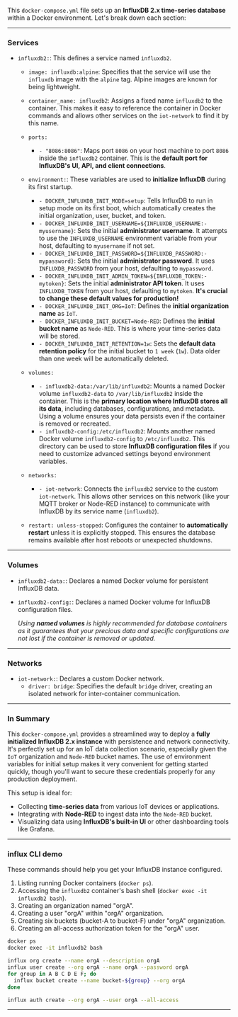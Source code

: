 This `docker-compose.yml` file sets up an **InfluxDB 2.x time-series database** within a Docker environment. Let's break down each section:

---

### Services

* `influxdb2:`: This defines a service named `influxdb2`.

    * `image: influxdb:alpine`: Specifies that the service will use the `influxdb` image with the `alpine` tag. Alpine images are known for being lightweight.
    * `container_name: influxdb2`: Assigns a fixed name `influxdb2` to the container. This makes it easy to reference the container in Docker commands and allows other services on the `iot-network` to find it by this name.
    * `ports:`
        * `- "8086:8086"`: Maps port `8086` on your host machine to port `8086` inside the `influxdb2` container. This is the **default port for InfluxDB's UI, API, and client connections**.
    * `environment:`: These variables are used to **initialize InfluxDB** during its first startup.

        * `- DOCKER_INFLUXDB_INIT_MODE=setup`: Tells InfluxDB to run in setup mode on its first boot, which automatically creates the initial organization, user, bucket, and token.
        * `- DOCKER_INFLUXDB_INIT_USERNAME=${INFLUXDB_USERNAME:-myusername}`: Sets the initial **administrator username**. It attempts to use the `INFLUXDB_USERNAME` environment variable from your host, defaulting to `myusername` if not set.
        * `- DOCKER_INFLUXDB_INIT_PASSWORD=${INFLUXDB_PASSWORD:-mypassword}`: Sets the initial **administrator password**. It uses `INFLUXDB_PASSWORD` from your host, defaulting to `mypassword`.
        * `- DOCKER_INFLUXDB_INIT_ADMIN_TOKEN=${INFLUXDB_TOKEN:-mytoken}`: Sets the initial **administrator API token**. It uses `INFLUXDB_TOKEN` from your host, defaulting to `mytoken`. **It's crucial to change these default values for production!**
        * `- DOCKER_INFLUXDB_INIT_ORG=IoT`: Defines the **initial organization name** as `IoT`.
        * `- DOCKER_INFLUXDB_INIT_BUCKET=Node-RED`: Defines the **initial bucket name** as `Node-RED`. This is where your time-series data will be stored.
        * `- DOCKER_INFLUXDB_INIT_RETENTION=1w`: Sets the **default data retention policy** for the initial bucket to `1 week` (`1w`). Data older than one week will be automatically deleted.
    * `volumes:`
        * `- influxdb2-data:/var/lib/influxdb2`: Mounts a named Docker volume `influxdb2-data` to `/var/lib/influxdb2` inside the container. This is the **primary location where InfluxDB stores all its data**, including databases, configurations, and metadata. Using a volume ensures your data persists even if the container is removed or recreated.
        * `- influxdb2-config:/etc/influxdb2`: Mounts another named Docker volume `influxdb2-config` to `/etc/influxdb2`. This directory can be used to store **InfluxDB configuration files** if you need to customize advanced settings beyond environment variables.
    * `networks:`
        * `- iot-network`: Connects the `influxdb2` service to the custom `iot-network`. This allows other services on this network (like your MQTT broker or Node-RED instance) to communicate with InfluxDB by its service name (`influxdb2`).
    * `restart: unless-stopped`: Configures the container to **automatically restart** unless it is explicitly stopped. This ensures the database remains available after host reboots or unexpected shutdowns.

---

### Volumes

* `influxdb2-data:`: Declares a named Docker volume for persistent InfluxDB data.
* `influxdb2-config:`: Declares a named Docker volume for InfluxDB configuration files.

    *Using **named volumes** is highly recommended for database containers as it guarantees that your precious data and specific configurations are not lost if the container is removed or updated.*

---

### Networks

* `iot-network:`: Declares a custom Docker network.
    * `driver: bridge`: Specifies the default `bridge` driver, creating an isolated network for inter-container communication.

---

### In Summary

This `docker-compose.yml` provides a streamlined way to deploy a **fully initialized InfluxDB 2.x instance** with persistence and network connectivity. It's perfectly set up for an IoT data collection scenario, especially given the `IoT` organization and `Node-RED` bucket names. The use of environment variables for initial setup makes it very convenient for getting started quickly, though you'll want to secure these credentials properly for any production deployment.

This setup is ideal for:
* Collecting **time-series data** from various IoT devices or applications.
* Integrating with **Node-RED** to ingest data into the `Node-RED` bucket.
* Visualizing data using **InfluxDB's built-in UI** or other dashboarding tools like Grafana.

---

### influx CLI demo

These commands should help you get your InfluxDB instance configured.

1.  Listing running Docker containers (`docker ps`).
2.  Accessing the `influxdb2` container's bash shell (`docker exec -it influxdb2 bash`).
3.  Creating an organization named "orgA".
4.  Creating a user "orgA" within "orgA" organization.
5.  Creating six buckets (bucket-A to bucket-F) under "orgA" organization.
6.  Creating an all-access authorization token for the "orgA" user.

```bash
docker ps
docker exec -it influxdb2 bash

influx org create --name orgA --description orgA
influx user create --org orgA --name orgA --password orgA
for group in A B C D E F; do
  influx bucket create --name bucket-${group} --org orgA
done

influx auth create --org orgA --user orgA --all-access
```

---

